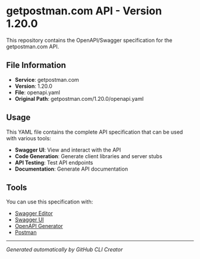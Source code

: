 # getpostman.com API - Version 1.20.0

This repository contains the OpenAPI/Swagger specification for the getpostman.com API.

## File Information

- **Service**: getpostman.com
- **Version**: 1.20.0
- **File**: openapi.yaml
- **Original Path**: getpostman.com/1.20.0/openapi.yaml

## Usage

This YAML file contains the complete API specification that can be used with various tools:

- **Swagger UI**: View and interact with the API
- **Code Generation**: Generate client libraries and server stubs
- **API Testing**: Test API endpoints
- **Documentation**: Generate API documentation

## Tools

You can use this specification with:

- [Swagger Editor](https://editor.swagger.io/)
- [Swagger UI](https://swagger.io/tools/swagger-ui/)
- [OpenAPI Generator](https://openapi-generator.tech/)
- [Postman](https://www.postman.com/)

---

*Generated automatically by GitHub CLI Creator*
